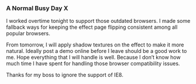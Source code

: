 ### A Normal Busy Day X
I worked overtime tonight to support those outdated browsers. I made some fallback ways for keeping the effect page flipping consistent among all popular browsers.

From tomorrow, I will apply shadow textures on the effect to make it more natural. Ideally post a demo online before I leave should be a good work to me. Hope everything that I will handle is well. Because I don’t know how much time I have spent for handling those browser compatibility issues.

Thanks for my boss to ignore the support of IE8.
